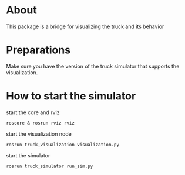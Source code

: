 # About 
This package is a bridge for visualizing the truck and its behavior

# Preparations
Make sure you have the version of the truck simulator that supports the visualization.

# How to start the simulator
start the core and rviz

`roscore & rosrun rviz rviz`

start the visualization node

`rosrun truck_visualization visualization.py`

start the simulator

`rosrun truck_simulator run_sim.py`